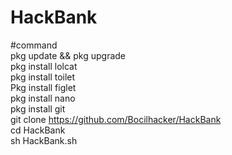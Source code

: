 # HackBank                                           
                                                      
#command                                              
pkg update && pkg upgrade                             
pkg install lolcat                                    
pkg install toilet                                    
Pkg install figlet                                    
pkg install nano                                      
pkg install git                                       
git clone https://github.com/Bocilhacker/HackBank     
cd HackBank                                           
sh HackBank.sh                                        

